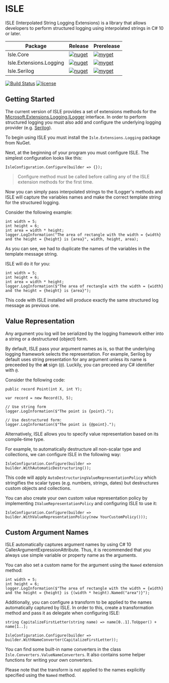 # ISLE

ISLE (Interpolated String Logging Extensions) is a library that allows developers to perform structured logging using interpolated strings in C# 10 or later.

| Package | Release | Prerelease |
| ------- | ---------- | ------- |
| Isle.Core | [![nuget](https://img.shields.io/nuget/v/Isle.Core.svg?label=nuget)](https://www.nuget.org/packages/Isle.Core) | [![myget](https://img.shields.io/myget/fedarovich/vpre/Isle.Core.svg?label=myget)](https://www.myget.org/feed/fedarovich/package/nuget/Isle.Core) |
| Isle.Extensions.Logging | [![nuget](https://img.shields.io/nuget/v/Isle.Extensions.Logging.svg?label=nuget)](https://www.nuget.org/packages/Isle.Extensions.Logging) | [![myget](https://img.shields.io/myget/fedarovich/vpre/Isle.Extensions.Logging.svg?label=myget)](https://www.myget.org/feed/fedarovich/package/nuget/Isle.Extensions.Logging) |
| Isle.Serilog | [![nuget](https://img.shields.io/nuget/v/Isle.Serilog.svg?label=nuget)](https://www.nuget.org/packages/Isle.Serilog) | [![myget](https://img.shields.io/myget/fedarovich/vpre/Isle.Serilog.svg?label=myget)](https://www.myget.org/feed/fedarovich/package/nuget/Isle.Serilog) |

[![Build Status](https://dev.azure.com/pavelfedarovich/ISLE/_apis/build/status/fedarovich.isle?branchName=main)](https://dev.azure.com/pavelfedarovich/ISLE/_build/latest?definitionId=12&branchName=main)
[![license](https://img.shields.io/badge/license-MIT-blue.svg)](https://github.com/fedarovich/isle/blob/master/LICENSE)

## Getting Started

The current version of ISLE provides a set of extensions methods for the [Microsoft.Extensions.Logging.ILogger](https://docs.microsoft.com/en-us/dotnet/api/microsoft.extensions.logging.ilogger?view=dotnet-plat-ext-6.0) interface. In order to perform structured logging you must also add and configure the underlying logging provider (e.g. [Serilog](https://serilog.net)).

To begin using ISLE you must install the `Isle.Extensions.Logging` package from NuGet.

Next, at the beginning of your program you must configure ISLE. The simplest configuration looks like this:
```
IsleConfiguration.Configure(builder => {});
```
> Configure method must be called before calling any of the ISLE extension methods for the first time.

Now you can simply pass interpolated strings to the ILogger's methods and ISLE will capture the variables names and make the correct template string for the structured logging.

Consider the following example:
```
int width = 5;
int height = 6;
int area = width * height;
logger.LogInformation("The area of rectangle with the width = {width} and the height = {height} is {area}", width, height, area);
```
As you can see, we had to duplicate the names of the variables in the template message string.

ISLE will do it for you:
```
int width = 5;
int height = 6;
int area = width * height;
logger.LogInformation($"The area of rectangle with the width = {width} and the height = {height} is {area}");
```
This code with ISLE installed will produce exactly the same structured log message as previous one.

## Value Representation
Any argument you log will be serialized by the logging framework either into a string or a destructured (object) form.

By default, ISLE pass your argument names as is, so that the underlying logging framework selects the representation. For example, Serilog by default uses string presentation for any argument unless its name is preceeded by the **at** sign (`@`). Luckily, you can preceed any C# identifier with `@`.

Consider the following code:
```
public record Point(int X, int Y);

var record = new Record(3, 5);

// Use string form
logger.LogInformation($"The point is {point}.");

// Use destructured form:
logger.LogInformation($"The point is {@point}.");
```

Alternatively, ISLE allows you to specify value representation based on its compile-time type.

For example, to automatically destructure all non-scalar type and collections, we can configure ISLE in the following way:
```
IsleConfiguration.Configure(builder => builder.WithAutomaticDestructuring());
```
This code will apply `AutoDestructuringValueRepresentationPolicy` which stringifies the scalar types (e.g. numbers, strings, dates) but destructures custom objects and collections.

You can also create your own custom value representation policy by implementing `IValueRepresentationPolicy` and configuring ISLE to use it:
```
IsleConfiguration.Configure(builder => builder.WithValueRepresentationPolicy(new YourCustomPolicy()));
```

## Custom Argument Names
ISLE automatically captures argument names by using C# 10 CallerArgumentExpressionAttribute. Thus, it is recommended that you always use simple variable or property name as the arguments.

You can also set a custom name for the argument using the `Named` extension method:
```
int width = 5;
int height = 6;
logger.LogInformation($"The area of rectangle with the width = {width} and the height = {height} is {(width * height).Named("area")}");
```

Additionally, you can configure a transform to be applied to the names automatically captured by ISLE. In order to this, create a transformation method and pass it as delegate when configuring ISLE:
```
string CapitalizeFirstLetter(string name) => name[0..1].ToUpper() + name[1..];

IsleConfiguration.Configure(builder => builder.WithNameConverter(CapitalizeFirstLetter));
```
You can find some built-in name converters in the class `Isle.Converters.ValueNameConverters`. It also contains some helper functions for writing your own converters.

Please note that the transform is not applied to the names explicitly specified using the `Named` method.
